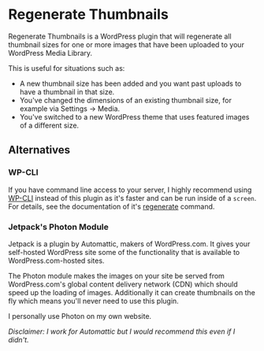 # Regenerate Thumbnails

Regenerate Thumbnails is a WordPress plugin that will regenerate all thumbnail sizes for one or more images that have been uploaded to your WordPress Media Library.

This is useful for situations such as:

* A new thumbnail size has been added and you want past uploads to have a thumbnail in that size.
* You've changed the dimensions of an existing thumbnail size, for example via Settings → Media.
* You've switched to a new WordPress theme that uses featured images of a different size.

## Alternatives

### WP-CLI

If you have command line access to your server, I highly recommend using [WP-CLI](http://wp-cli.org/) instead of this plugin as it's faster and can be run inside of a `screen`. For details, see the documentation of it's [regenerate](http://wp-cli.org/commands/media/regenerate/) command.

### Jetpack's Photon Module

Jetpack is a plugin by Automattic, makers of WordPress.com. It gives your self-hosted WordPress site some of the functionality that is available to WordPress.com-hosted sites.

The Photon module makes the images on your site be served from WordPress.com's global content delivery network (CDN) which should speed up the loading of images. Additionally it can create thumbnails on the fly which means you'll never need to use this plugin.

I personally use Photon on my own website.

*Disclaimer: I work for Automattic but I would recommend this even if I didn't.*

